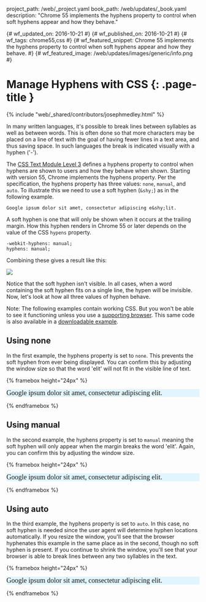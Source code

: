 project_path: /web/_project.yaml book_path: /web/updates/_book.yaml description: "Chrome 55 implements the hyphens property to control when soft hyphens appear and how they behave."

{# wf_updated_on: 2016-10-21 #} {# wf_published_on: 2016-10-21 #} {# wf_tags: chrome55,css #} {# wf_featured_snippet: Chrome 55 implements the hyphens property to control when soft hyphens appear and how they behave. #} {# wf_featured_image: /web/updates/images/generic/info.png #}

# Manage Hyphens with CSS {: .page-title }

{% include "web/_shared/contributors/josephmedley.html" %}

In many written languages, it's possible to break lines between syllables as well as between words. This is often done so that more characters may be placed on a line of text with the goal of having fewer lines in a text area, and thus saving space. In such languages the break is indicated visually with a hyphen ('-').

The [CSS Text Module Level 3](https://drafts.csswg.org/css-text-3) defines a hyphens property to control when hyphens are shown to users and how they behave when shown. Starting with version 55, Chrome implements the hyphens property. Per the specification, the hyphens property has three values: `none`, `manual`, and `auto`. To illustrate this we need to use a soft hyphen (`&shy;`) as in the following example.

    Google ipsum dolor sit amet, consectetur adipiscing e&shy;lit.
    

A soft hyphen is one that will only be shown when it occurs at the trailing margin. How this hyphen renders in Chrome 55 or later depends on the value of the CSS `hypens` property.

    -webkit-hyphens: manual;
    hyphens: manual;
    

Combining these gives a result like this:

<img src="/web/updates/images/2016/10/css-hyphen/single-line.png" />

Notice that the soft hyphen isn't visible. In all cases, when a word containing the soft hyphen fits on a single line, the hypen will be invisible. Now, let's look at how all three values of hyphen behave.

Note: The following examples contain working CSS. But you won't be able to see it functioning unless you use a [supporting browser](http://caniuse.com/#feat=css-hyphens). This same code is also available in a [downloadable example](https://googlechrome.github.io/samples/css-hyphens/index.html).

## Using none

In the first example, the hyphens property is set to `none`. This prevents the soft hyphen from ever being displayed. You can confirm this by adjusting the window size so that the word 'elit' will not fit in the visible line of text.

{% framebox height="24px" %} 

<style>
div {
  font: 18px serif;
  margin-bottom: 2.5%;
  background-color: #e1f5fe;
}

div.none {
   -webkit-hyphens: none;
   hyphens: none;
}
</style>

<div class="none">
  Google ipsum dolor sit amet, consectetur adipiscing e&shy;lit.
</div>

{% endframebox %}

## Using manual

In the second example, the hyphens property is set to `manual` meaning the soft hyphen will only appear when the margin breaks the word 'elit'. Again, you can confirm this by adjusting the window size.

{% framebox height="24px" %} 

<style>
div {
  font: 18px serif;
  margin-bottom: 2.5%;
  background-color: #e1f5fe;
}

div.manual {
   -webkit-hyphens: manual;
   hyphens: manual;
}
</style>

<div class="manual">
  Google ipsum dolor sit amet, consectetur adipiscing e&shy;lit.
</div>

{% endframebox %}

## Using auto

In the third example, the hyphens property is set to `auto`. In this case, no soft hyphen is needed since the user agent will determine hyphen locations automatically. If you resize the window, you'll see that the browser hyphenates this example in the same place as in the second, though no soft hyphen is present. If you continue to shrink the window, you'll see that your browser is able to break lines between any two syllables in the text.

{% framebox height="24px" %} 

<style>
div {
  font: 18px serif;
  margin-bottom: 2.5%;
  background-color: #e1f5fe;
}

div.auto {
   -webkit-hyphens: auto;
   hyphens: auto;
}
</style>

<div class="auto">
  Google ipsum dolor sit amet, consectetur adipiscing elit.
</div>

{% endframebox %}